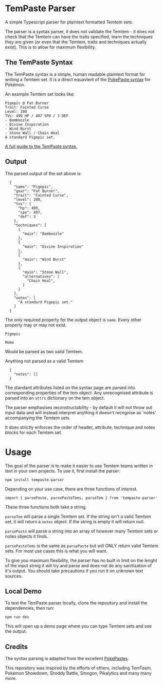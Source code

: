 # TemPaste Parser

A simple Typescript parser for plaintext formatted Temtem sets.

The parser is a syntax parser, it does not validate the Temtem - it does not check that the Temtem can have the traits specified, learn the techniques they are given (or even that the Temtem, traits and techniques actually exist). This is to allow for maximum flexibility.

## The TemPaste Syntax

The TemPaste syntax is a simple, human readable plaintext format for writing a Temtem set. It is a direct equavlent of the [PokePaste syntax](https://github.com/felixphew/pokepaste/blob/v3/syntax.go) for Pokémon.

An example Temtem set looks like:

```
Pigepic @ Fat Burner
Trait: Fainted Curse
Level: 100
TVs: 499 HP / 497 SPD / 3 DEF
- Bamboozle
- Divine Inspiration
- Wind Burst
- Stone Wall / Chain Heal
A standard Pigepic set.
```

[A full guide to the TemPaste syntax.](https://github.com/ahejackson/tempaste-parser/blob/main/SYNTAX.md)

## Output

The parsed output of the set above is:

```
  {
    "name": "Pigepic",
    "gear": "Fat Burner",
    "trait": "Fainted Curse",
    "level": 100,
    "tvs": {
      "hp": 499,
      "spe": 497,
      "def": 3
    },
    "techniques": [
      {
        "main": "Bamboozle"
      },
      {
        "main": "Divine Inspiration"
      },
      {
        "main": "Wind Burst"
      },
      {
        "main": "Stone Wall",
        "alternatives": [
          "Chain Heal",
        ]
      }
    ],
    "notes": [
      "A standard Pigepic set."
    ]
  }
```

The only required property for the output object is `name`. Every other property may or may not exist.

```
Pigepic

Momo
```

Would be parsed as two valid Temtem.

Anything not parsed as a valid Temtem

```
  {
    "notes": []
  }
```

The standard attributes listed on the syntax page are parsed into corresponding properties of the tem object. Any unrecognised attribute is parsed into an `attrs` dictionary on the tem object.

The parser emphasises reconstructability - by default it will not throw out input data and will instead interpret anything it doesn't recognise as 'notes' accompanying the Temtem sets.

It does strictly enforces the order of header, attribute, technique and notes blocks for each Temtem set.

# Usage

The goal of the parser is to make it easier to use Temtem teams written in text in your own projects. To use it, first install the parser:

```
npm install tempaste-parser
```

Depending on your use case, there are three functions of interest.

```
import { parsePaste, parsePasteTems, parseTem } from 'tempaste-parser'
```

These three functions both take a string.

`parseTem` will parse a single Temtem set. If the string isn't a valid Temtem set, it will return a `notes` object. If the string is empty it will return null.

`parsePaste` will parse a string into an array of however many Temtem sets or notes objects it finds.

`parsePasteTems` is the same as `parsePaste` but will ONLY return valid Temtem sets. For most use cases this is what you will want.

To give you maximum flexibility, the parser has no built in limit on the lenght of the input string it will try and parse and does not do any sanitization of it's output. You should take precautions if you run it on unknown text sources.

## Local Demo

To test the TemPaste parser locally, clone the repository and install the dependencies, then run:

```
npm run dev
```

This will open up a demo page where you can type Temtem sets and see the output.

## Credits

The syntax parsing is adapted from the excellent [PokePastes](https://github.com/felixphew/pokepaste/).

This repository was inspired by the efforts of others, including TemTeam, Pokémon Showdown, Shoddy Battle, Smogon, Pikalytics and many many more.
